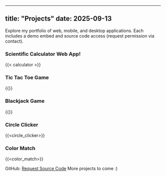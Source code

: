 
---
title: "Projects"
date: 2025-09-13
---
Explore my portfolio of web, mobile, and desktop applications. Each includes a demo embed and source code access (request permission via contact).

### Scientific Calculator Web App!
{{< calculator >}} 

### Tic Tac Toe Game
{{<tictaetoe>}}

### Blackjack Game
{{<blackjack>}}

### Circle Clicker
{{<circle_clicker>}}

### Color Match
{{<color_match>}}

GitHub: [Request Source Code](/contact/)
More projects to come :)
